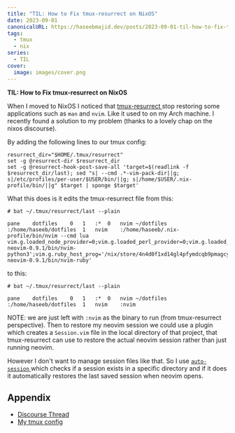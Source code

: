 ```yaml
---
title: "TIL: How to Fix tmux-resurrect on NixOS"
date: 2023-09-01
canonicalURL: https://haseebmajid.dev/posts/2023-09-01-til-how-to-fix-tmux-resurrect-on-nixos
tags:
  - tmux
  - nix
series:
  - TIL
cover:
  image: images/cover.png
---
```


**TIL: How to Fix tmux-resurrect on NixOS**

When I moved to NixOS I noticed that [ tmux-resurrect ](https://github.com/tmux-plugins/tmux-resurrect) stop restoring 
some applications such as `man` and `nvim`. Like it used to on my Arch machine. I recently found a solution to my
problem (thanks to a lovely chap on the nixos discourse).

By adding the following lines to our tmux config:

```tmux
resurrect_dir="$HOME/.tmux/resurrect"
set -g @resurrect-dir $resurrect_dir
set -g @resurrect-hook-post-save-all 'target=$(readlink -f $resurrect_dir/last); sed "s| --cmd .*-vim-pack-dir||g; s|/etc/profiles/per-user/$USER/bin/||g; s|/home/$USER/.nix-profile/bin/||g" $target | sponge $target'
```

What this does is it edits the tmux-resurrect file from this:

```
# bat ~/.tmux/resurrect/last --plain

pane    dotfiles    0   1   :*  0   nvim ~/dotfiles :/home/haseeb/dotfiles  1   nvim    :/home/haseeb/.nix-profile/bin/nvim --cmd lua vim.g.loaded_node_provider=0;vim.g.loaded_perl_provider=0;vim.g.loaded_python_provider=0;vim.g.python3_host_prog='/nix/store/4n4d0f1xd14gl4pfymdcqb9pmagcyyfj-neovim-0.9.1/bin/nvim-python3';vim.g.ruby_host_prog='/nix/store/4n4d0f1xd14gl4pfymdcqb9pmagcyyfj-neovim-0.9.1/bin/nvim-ruby'
```

to this:

```
# bat ~/.tmux/resurrect/last --plain

pane    dotfiles    0   1   :*  0   nvim ~/dotfiles :/home/haseeb/dotfiles  1   nvim    :nvim
```

NOTE: we are just left with `:nvim` as the binary to run (from tmux-resurrect perspective).
Then to restore my neovim session we could use a plugin which creates a `Session.vim` file in the local directory
of that project, that tmux-resurrect can use to restore the actual neovim session rather than just running neovim.

However I don't want to manage session files like that. So I use [ `auto-session` ](https://github.com/rmagatti/auto-session)
which checks if a session exists in a specific directory and if it does it automatically restores the last saved session
when neovim opens.

## Appendix

- [Discourse Thread](https://discourse.nixos.org/t/how-to-get-tmux-resurrect-to-restore-neovim-sessions/30819/2)
- [My tmux config](https://gitlab.com/hmajid2301/dotfiles/-/blob/06bf4ad267beb6693b941ef51d880e4d0fc1df0a/home-manager/programs/multiplexers/tmux.nix#L136-147)
